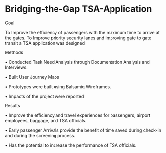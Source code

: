 # Bridging-the-Gap TSA-Application

Goal

To Improve the efficiency of passengers with the maximum time to arrive at the gates. To Improve priority security lanes and improving gate to gate transit a TSA application was designed

Methods

•	Conducted Task Need Analysis through Documentation Analysis and Interviews.

•	Built User Journey Maps

•	Prototypes were built using Balsamiq Wireframes.

•	Impacts of the project were reported

Results

•	Improve the efficiency and travel experiences for passengers, airport employees, baggage, and TSA officials. 

•	Early passenger Arrivals provide the benefit of time saved during check-in and during the screening process. 

•	Has the potential to increase the performance of TSA officials.

